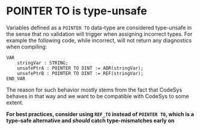 # POINTER TO is type-unsafe

Variables defined as a `POINTER TO` data-type are considered type-unsafe in the sense that no validation will
trigger when assigning incorrect types. For example the following code, while incorrect, will not return any
diagnostics when compiling:
```
VAR
    stringVar : STRING;
    unsafePtrA : POINTER TO DINT := ADR(stringVar);
    unsafePtrB : POINTER TO DINT := REF(stringVar);
END_VAR
```

The reason for such behavior mostly stems from the fact that CodeSys behaves in that way and we want to
be compatible with CodeSys to some extent.

**For best practices, consider using `REF_TO` instead of `POINTER TO`, which is a type-safe alternative and _should_ catch
type-mismatches early on**
